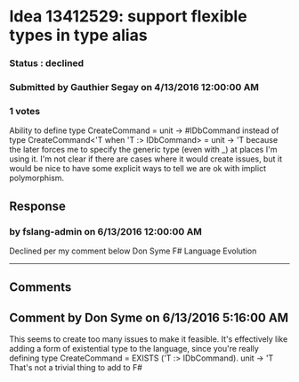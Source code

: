 # Idea 13412529: support flexible types in type alias #

### Status : declined

### Submitted by Gauthier Segay on 4/13/2016 12:00:00 AM

### 1 votes

Ability to define
type CreateCommand = unit -> #IDbCommand
instead of
type CreateCommand<'T when 'T :> IDbCommand> = unit -> 'T
because the later forces me to specify the generic type (even with _) at places I'm using it.
I'm not clear if there are cases where it would create issues, but it would be nice to have some explicit ways to tell we are ok with implict polymorphism.



## Response 
### by fslang-admin on 6/13/2016 12:00:00 AM

Declined per my comment below
Don Syme
F# Language Evolution

------------------------
## Comments


## Comment by Don Syme on 6/13/2016 5:16:00 AM
This seems to create too many issues to make it feasible. It's effectively like adding a form of existential type to the language, since you're really defining
type CreateCommand = EXISTS ('T :> IDbCommand). unit -> 'T
That's not a trivial thing to add to F#

